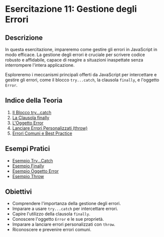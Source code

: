 # Esercitazione 11: Gestione degli Errori

## Descrizione

In questa esercitazione, impareremo come gestire gli errori in JavaScript in modo efficace. La gestione degli errori è cruciale per scrivere codice robusto e affidabile, capace di reagire a situazioni inaspettate senza interrompere l'intera applicazione.

Esploreremo i meccanismi principali offerti da JavaScript per intercettare e gestire gli errori, come il blocco `try...catch`, la clausola `finally`, e l'oggetto `Error`.

## Indice della Teoria

1. [Il Blocco try...catch](./teoria/01_try_catch.md)
2. [La Clausola finally](./teoria/02_finally.md)
3. [L'Oggetto Error](./teoria/03_oggetto_error.md)
4. [Lanciare Errori Personalizzati (throw)](./teoria/04_throw.md)
5. [Errori Comuni e Best Practice](./teoria/05_errori_comuni_best_practice.md)

## Esempi Pratici

- [Esempio Try...Catch](./esempio_try_catch.js)
- [Esempio Finally](./esempio_finally.js)
- [Esempio Oggetto Error](./esempio_oggetto_error.js)
- [Esempio Throw](./esempio_throw.js)

## Obiettivi

- Comprendere l'importanza della gestione degli errori.
- Imparare a usare `try...catch` per intercettare errori.
- Capire l'utilizzo della clausola `finally`.
- Conoscere l'oggetto `Error` e le sue proprietà.
- Imparare a lanciare errori personalizzati con `throw`.
- Riconoscere e prevenire errori comuni.